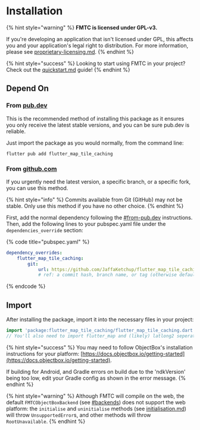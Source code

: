 # Installation

{% hint style="warning" %}
**FMTC is licensed under GPL-v3.**

If you're developing an application that isn't licensed under GPL, this affects you and your application's legal right to distribution. For more information, please see [proprietary-licensing.md](../proprietary-licensing.md "mention").
{% endhint %}

{% hint style="success" %}
Looking to start using FMTC in your project? Check out the [quickstart.md](quickstart.md "mention") guide!
{% endhint %}

## Depend On

### From [pub.dev](https://pub.dev/packages/flutter_map_tile_caching)

This is the recommended method of installing this package as it ensures you only receive the latest stable versions, and you can be sure pub.dev is reliable.

Just import the package as you would normally, from the command line:

```shell
flutter pub add flutter_map_tile_caching
```

### From [github.com](https://github.com/JaffaKetchup/flutter_map_tile_caching)

If you urgently need the latest version, a specific branch, or a specific fork, you can use this method.

{% hint style="info" %}
Commits available from Git (GitHub) may not be stable. Only use this method if you have no other choice.
{% endhint %}

First, add the normal dependency following the [#from-pub.dev](installation.md#from-pub.dev "mention") instructions. Then, add the following lines to your pubspec.yaml file under the `dependencies_override` section:

{% code title="pubspec.yaml" %}
```yaml
dependency_overrides:
    flutter_map_tile_caching:
        git:
            url: https://github.com/JaffaKetchup/flutter_map_tile_caching.git
            # ref: a commit hash, branch name, or tag (otherwise defaults to master)
```
{% endcode %}

## Import

After installing the package, import it into the necessary files in your project:

```dart
import 'package:flutter_map_tile_caching/flutter_map_tile_caching.dart';
// You'll also need to import flutter_map and (likely) latlong2 seperately
```

{% hint style="success" %}
You may need to follow ObjectBox's installation instructions for your platform:  [https://docs.objectbox.io/getting-started](https://docs.objectbox.io/getting-started).

If building for Android, and Gradle errors on build due to the 'ndkVersion' being too low, edit your Gradle config as shown in the error message.
{% endhint %}

{% hint style="warning" %}
Although FMTC will compile on the web, the default `FMTCObjectBoxBackend` (see [#backends](../usage/initialisation.md#backends "mention")) does not support the web platform: the `initialise` and `uninitialise` methods (see [initialisation.md](../usage/initialisation.md "mention")) will throw `UnsupportedError`s, and other methods will throw `RootUnavailable`.
{% endhint %}

